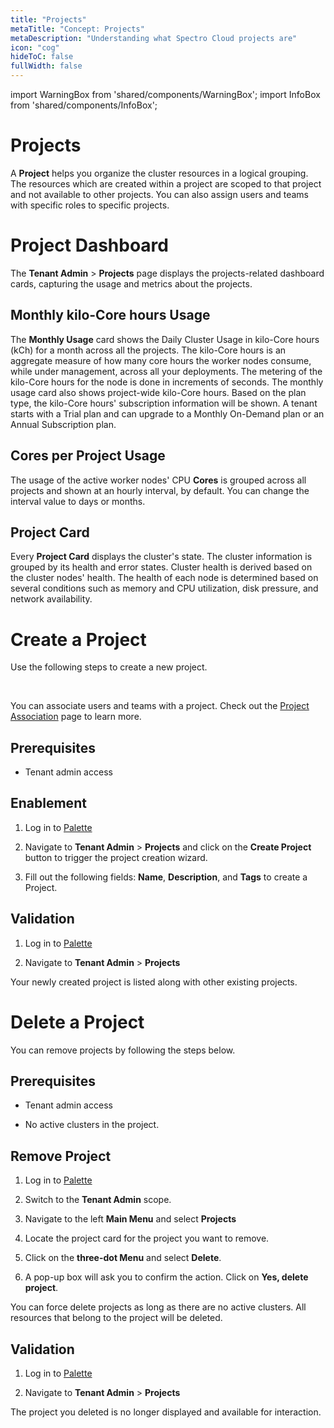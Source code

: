 ```yaml
---
title: "Projects"
metaTitle: "Concept: Projects"
metaDescription: "Understanding what Spectro Cloud projects are"
icon: "cog"
hideToC: false
fullWidth: false
---
```


import WarningBox from 'shared/components/WarningBox';
import InfoBox from 'shared/components/InfoBox';

# Projects

A **Project** helps you organize the cluster resources in a logical grouping. The resources which are created within a project are scoped to that project and not available to other projects. You can also assign users and teams with specific roles to specific projects.

# Project Dashboard

The **Tenant Admin** > **Projects** page displays the projects-related dashboard cards, capturing the usage and metrics about the projects.

## Monthly kilo-Core hours Usage

The **Monthly Usage** card shows the Daily Cluster Usage in kilo-Core hours (kCh) for a month across all the projects.  The kilo-Core hours is an aggregate measure of how many core hours the worker nodes consume, while under management, across all your deployments. The metering of the kilo-Core hours for the node is done in increments of seconds. The monthly usage card also shows project-wide kilo-Core hours. Based on the plan type, the kilo-Core hours' subscription information will be shown. A tenant starts with a Trial plan and can upgrade to a Monthly On-Demand plan or an Annual Subscription plan.

## Cores per Project Usage

The usage of the active worker nodes' CPU **Cores** is grouped across all projects and shown at an hourly interval, by default. You can change the interval value to days or months.

## Project Card

Every **Project Card** displays the cluster's state. The cluster information is grouped by its health and error states. Cluster health is derived based on the cluster nodes' health. The health of each node is determined based on several conditions such as memory and CPU utilization, disk pressure, and network availability.


# Create a Project

Use the following steps to create a new project.

<br />

<InfoBox>

You can associate users and teams with a project. Check out the [Project Association](/user-management/project-association) page to learn more.

</InfoBox>

## Prerequisites

* Tenant admin access

## Enablement

1. Log in to [Palette](https://console.spectrocloud.com)


1. Navigate to **Tenant Admin** > **Projects** and click on the **Create Project** button to trigger the project creation wizard.


1. Fill out the following fields: **Name**, **Description**, and **Tags** to create a Project.

## Validation

1. Log in to [Palette](https://console.spectrocloud.com)

1. Navigate to **Tenant Admin** > **Projects** 

Your newly created project is listed along with other existing projects.


# Delete a Project


You can remove projects by following the steps below.

## Prerequisites

* Tenant admin access

* No active clusters in the project. 

## Remove Project

1. Log in to [Palette](https://console.spectrocloud.com)

2. Switch to the **Tenant Admin** scope.

3. Navigate to the left **Main Menu** and select **Projects**

4. Locate the project card for the project you want to remove.

5. Click on the **three-dot Menu** and select **Delete**.

6. A pop-up box will ask you to confirm the action. Click on **Yes, delete project**.


<WarningBox>

You can force delete projects as long as there are no active clusters. All resources that belong to the project will be deleted.

</WarningBox>


## Validation

1. Log in to [Palette](https://console.spectrocloud.com)

1. Navigate to **Tenant Admin** > **Projects** 

The project you deleted is no longer displayed and available for interaction.